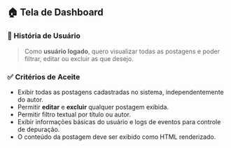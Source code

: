 ## 🏠 Tela de Dashboard

### 📘 História de Usuário
> Como **usuário logado**, quero visualizar todas as postagens e poder filtrar, editar ou excluir as que desejo.

### ✅ Critérios de Aceite
- Exibir todas as postagens cadastradas no sistema, independentemente do autor.  
- Permitir **editar** e **excluir** qualquer postagem exibida.  
- Permitir filtro textual por título ou autor.  
- Exibir informações básicas do usuário e logs de eventos para controle de depuração.  
- O conteúdo da postagem deve ser exibido como HTML renderizado.